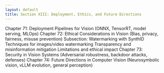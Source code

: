 ```yaml
---
layout: default
title: Section XIII: Deployment, Ethics, and Future Directions
---
```


Chapter 71: Deployment Pipelines for Vision
(ONNX, TensorRT, model serving, MLOps)
Chapter 72: Ethical Considerations in Vision
(Bias, privacy, fairness, misuse prevention)
Subsection: Watermarking with SynthID
Techniques for images/video watermarking
Transparency and misinformation mitigation
Limitations and ethical impact
Chapter 73: Security in Vision Systems
(Adversarial robustness, backdoor attacks, defenses)
Chapter 74: Future Directions in Computer Vision
(Neurosymbolic vision, vLLM evolution, general perception)

